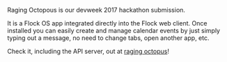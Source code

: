Raging Octopous is our devweek 2017 hackathon submission.

It is a Flock OS app integrated directly into the Flock web client. Once installed you can easily create and manage calendar events by just simply typing out a message, no need to change tabs, open another app, etc. 

Check it, including the API server, out at [raging octopus](https://github.com/ragingoctopus)!
